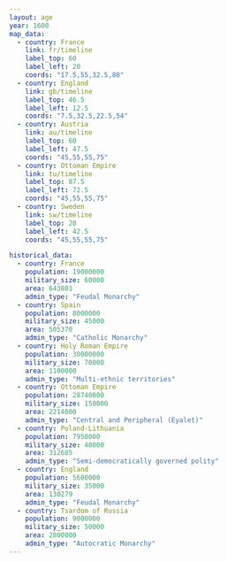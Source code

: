 ```yaml
---
layout: age
year: 1600
map_data:
  - country: France
    link: fr/timeline
    label_top: 60
    label_left: 20
    coords: "17.5,55,32.5,80"
  - country: England
    link: gb/timeline
    label_top: 46.5
    label_left: 12.5
    coords: "7.5,32.5,22.5,54"
  - country: Austria
    link: au/timeline
    label_top: 60
    label_left: 47.5
    coords: "45,55,55,75"
  - country: Ottoman Empire
    link: tu/timeline
    label_top: 87.5
    label_left: 72.5
    coords: "45,55,55,75"
  - country: Sweden
    link: sw/timeline
    label_top: 20
    label_left: 42.5
    coords: "45,55,55,75"

historical_data:
  - country: France
    population: 19000000
    military_size: 60000
    area: 643801
    admin_type: "Feudal Monarchy"
  - country: Spain
    population: 8000000
    military_size: 45000
    area: 505370
    admin_type: "Catholic Monarchy"
  - country: Holy Roman Empire
    population: 30000000
    military_size: 70000
    area: 1100000
    admin_type: "Multi-ethnic territories"
  - country: Ottoman Empire
    population: 28740000
    military_size: 150000
    area: 2214000
    admin_type: "Central and Peripheral (Eyalet)"
  - country: Poland-Lithuania
    population: 7950000
    military_size: 40000
    area: 312685
    admin_type: "Semi-democratically governed polity"
  - country: England
    population: 5600000
    military_size: 35000
    area: 130279
    admin_type: "Feudal Monarchy"
  - country: Tsardom of Russia
    population: 9000000
    military_size: 50000
    area: 2800000
    admin_type: "Autocratic Monarchy"
---
```


